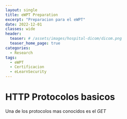 ```yaml
---
layout: single
title: eWPT Preparation
excerpt: "Preparacion para el eWPT"
date: 2022-12-01
classes: wide
header:
  teaser: # /assets/images/hospital-dicom/dicom.png
  teaser_home_page: true
categories:
  - Research
tags:
  - eWPT
  - Certificacion
  - eLearnSecurity
---
```


# HTTP Protocolos basicos

Una de los protocolos mas conocidos es el *GET*
